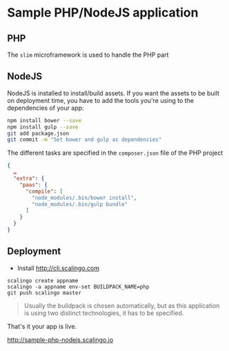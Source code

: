 # Sample PHP/NodeJS application

## PHP

The `slim` microframework is used to handle the PHP part

## NodeJS

NodeJS is installed to install/build assets. If you want the assets to be built on deployment time,
you have to add the tools you're using to the dependencies of your app:

```bash
npm install bower --save
npm install gulp --save
git add package.json
git commit -m "Set bower and gulp as dependencies"
```

The different tasks are specified in the `composer.json` file of the PHP project

```json
{
  …
  "extra": {
    "paas": {
      "compile": [
        "node_modules/.bin/bower install",
        "node_modules/.bin/gulp bundle"
      ]
    }
  }
}
```

## Deployment

* Install http://cli.scalingo.com

```
scalingo create appname
scalingo -a appname env-set BUILDPACK_NAME=php
git push scalingo master
```

> Usually the buildpack is chosen automatically, but as this application is using two distinct technologies, it has to be specified.

That's it your app is live.

http://sample-php-nodejs.scalingo.io
